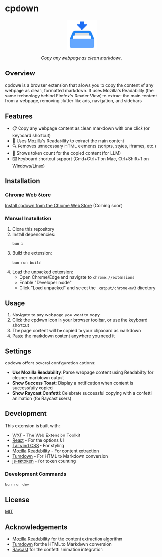 # cpdown

<div align="center">
  <img src="./public/icon/128.png" alt="cpdown logo" width="100" height="100" />
  <p><em>Copy any webpage as clean markdown.</em></p>
</div>

## Overview

cpdown is a browser extension that allows you to copy the content of any webpage as clean, formatted markdown. It uses Mozilla's Readability (the same technology behind Firefox's Reader View) to extract the main content from a webpage, removing clutter like ads, navigation, and sidebars.

## Features

- 📋 Copy any webpage content as clean markdown with one click (or keyboard shortcut)
- 📖 Uses Mozilla's Readability to extract the main content
- 🔍 Removes unnecessary HTML elements (scripts, styles, iframes, etc.)
- 🔢 Shows token count for the copied content (for LLM)
- ⌨️ Keyboard shortcut support (Cmd+Ctrl+T on Mac, Ctrl+Shift+T on Windows/Linux)

## Installation

### Chrome Web Store

[Install cpdown from the Chrome Web Store](#) (Coming soon)

### Manual Installation

1. Clone this repository
2. Install dependencies:
   ```bash
   bun i
   ```
3. Build the extension:
   ```bash
   bun run build
   ```
4. Load the unpacked extension:
   - Open Chrome/Edge and navigate to `chrome://extensions`
   - Enable "Developer mode"
   - Click "Load unpacked" and select the `.output/chrome-mv3` directory

## Usage

1. Navigate to any webpage you want to copy
2. Click the cpdown icon in your browser toolbar, or use the keyboard shortcut
3. The page content will be copied to your clipboard as markdown
4. Paste the markdown content anywhere you need it

## Settings

cpdown offers several configuration options:

- **Use Mozilla Readability**: Parse webpage content using Readability for cleaner markdown output
- **Show Success Toast**: Display a notification when content is successfully copied
- **Show Raycast Confetti**: Celebrate successful copying with a confetti animation (for Raycast users)

## Development

This extension is built with:

- [WXT](https://wxt.dev/) - The Web Extension Toolkit
- [React](https://react.dev/) - For the options UI
- [Tailwind CSS](https://tailwindcss.com/) - For styling
- [Mozilla Readability](https://github.com/mozilla/readability) - For content extraction
- [Turndown](https://github.com/mixmark-io/turndown) - For HTML to Markdown conversion
- [js-tiktoken](https://github.com/dqbd/tiktoken) - For token counting

### Development Commands

```bash
bun run dev
```

## License

[MIT](LICENSE)

## Acknowledgements

- [Mozilla Readability](https://github.com/mozilla/readability) for the content extraction algorithm
- [Turndown](https://github.com/mixmark-io/turndown) for the HTML to Markdown conversion
- [Raycast](https://www.raycast.com/) for the confetti animation integration
